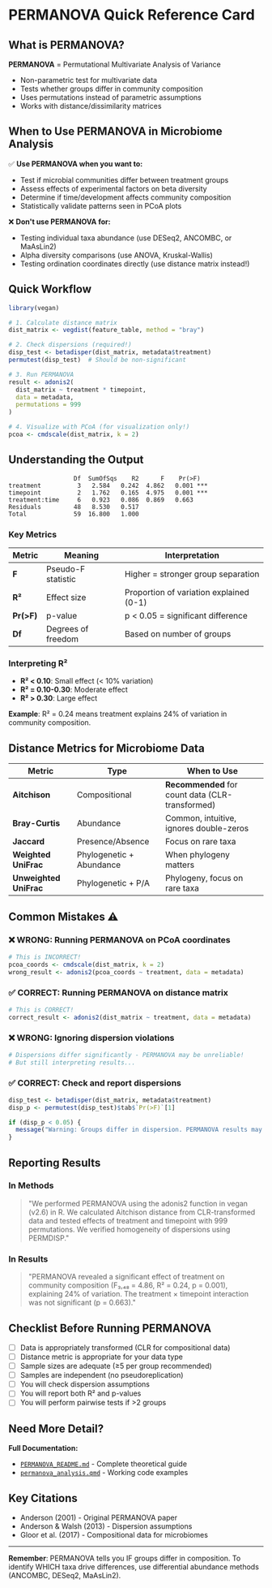 # PERMANOVA Quick Reference Card

## What is PERMANOVA?

**PERMANOVA** = Permutational Multivariate Analysis of Variance

- Non-parametric test for multivariate data
- Tests whether groups differ in community composition
- Uses permutations instead of parametric assumptions
- Works with distance/dissimilarity matrices

## When to Use PERMANOVA in Microbiome Analysis

✅ **Use PERMANOVA when you want to:**
- Test if microbial communities differ between treatment groups
- Assess effects of experimental factors on beta diversity
- Determine if time/development affects community composition
- Statistically validate patterns seen in PCoA plots

❌ **Don't use PERMANOVA for:**
- Testing individual taxa abundance (use DESeq2, ANCOMBC, or MaAsLin2)
- Alpha diversity comparisons (use ANOVA, Kruskal-Wallis)
- Testing ordination coordinates directly (use distance matrix instead!)

## Quick Workflow

```r
library(vegan)

# 1. Calculate distance matrix
dist_matrix <- vegdist(feature_table, method = "bray")

# 2. Check dispersions (required!)
disp_test <- betadisper(dist_matrix, metadata$treatment)
permutest(disp_test)  # Should be non-significant

# 3. Run PERMANOVA
result <- adonis2(
  dist_matrix ~ treatment * timepoint,
  data = metadata,
  permutations = 999
)

# 4. Visualize with PCoA (for visualization only!)
pcoa <- cmdscale(dist_matrix, k = 2)
```

## Understanding the Output

```
                  Df  SumOfSqs    R2      F    Pr(>F)    
treatment          3   2.584   0.242  4.862   0.001 ***
timepoint          2   1.762   0.165  4.975   0.001 ***
treatment:time     6   0.923   0.086  0.869   0.663    
Residuals         48   8.530   0.517                  
Total             59  16.800   1.000
```

### Key Metrics

| Metric | Meaning | Interpretation |
|--------|---------|----------------|
| **F** | Pseudo-F statistic | Higher = stronger group separation |
| **R²** | Effect size | Proportion of variation explained (0-1) |
| **Pr(>F)** | p-value | p < 0.05 = significant difference |
| **Df** | Degrees of freedom | Based on number of groups |

### Interpreting R²

- **R² < 0.10**: Small effect (< 10% variation)
- **R² = 0.10-0.30**: Moderate effect
- **R² > 0.30**: Large effect

**Example**: R² = 0.24 means treatment explains 24% of variation in community composition.

## Distance Metrics for Microbiome Data

| Metric | Type | When to Use |
|--------|------|-------------|
| **Aitchison** | Compositional | **Recommended** for count data (CLR-transformed) |
| **Bray-Curtis** | Abundance | Common, intuitive, ignores double-zeros |
| **Jaccard** | Presence/Absence | Focus on rare taxa |
| **Weighted UniFrac** | Phylogenetic + Abundance | When phylogeny matters |
| **Unweighted UniFrac** | Phylogenetic + P/A | Phylogeny, focus on rare taxa |

## Common Mistakes ⚠️

### ❌ WRONG: Running PERMANOVA on PCoA coordinates

```r
# This is INCORRECT!
pcoa_coords <- cmdscale(dist_matrix, k = 2)
wrong_result <- adonis2(pcoa_coords ~ treatment, data = metadata)
```

### ✅ CORRECT: Running PERMANOVA on distance matrix

```r
# This is CORRECT!
correct_result <- adonis2(dist_matrix ~ treatment, data = metadata)
```

### ❌ WRONG: Ignoring dispersion violations

```r
# Dispersions differ significantly - PERMANOVA may be unreliable!
# But still interpreting results...
```

### ✅ CORRECT: Check and report dispersions

```r
disp_test <- betadisper(dist_matrix, metadata$treatment)
disp_p <- permutest(disp_test)$tab$`Pr(>F)`[1]

if (disp_p < 0.05) {
  message("Warning: Groups differ in dispersion. PERMANOVA results may be unreliable.")
}
```

## Reporting Results

### In Methods

> "We performed PERMANOVA using the adonis2 function in vegan (v2.6) in R. We calculated Aitchison distance from CLR-transformed data and tested effects of treatment and timepoint with 999 permutations. We verified homogeneity of dispersions using PERMDISP."

### In Results

> "PERMANOVA revealed a significant effect of treatment on community composition (F₃,₄₈ = 4.86, R² = 0.24, p = 0.001), explaining 24% of variation. The treatment × timepoint interaction was not significant (p = 0.663)."

## Checklist Before Running PERMANOVA

- [ ] Data is appropriately transformed (CLR for compositional data)
- [ ] Distance metric is appropriate for your data type
- [ ] Sample sizes are adequate (≥5 per group recommended)
- [ ] Samples are independent (no pseudoreplication)
- [ ] You will check dispersion assumptions
- [ ] You will report both R² and p-values
- [ ] You will perform pairwise tests if >2 groups

## Need More Detail?

**Full Documentation:**
- [`PERMANOVA_README.md`](PERMANOVA_README.md) - Complete theoretical guide
- [`permanova_analysis.qmd`](permanova_analysis.qmd) - Working code examples

## Key Citations

- Anderson (2001) - Original PERMANOVA paper
- Anderson & Walsh (2013) - Dispersion assumptions
- Gloor et al. (2017) - Compositional data for microbiomes

---

**Remember**: PERMANOVA tells you IF groups differ in composition. To identify WHICH taxa drive differences, use differential abundance methods (ANCOMBC, DESeq2, MaAsLin2).

